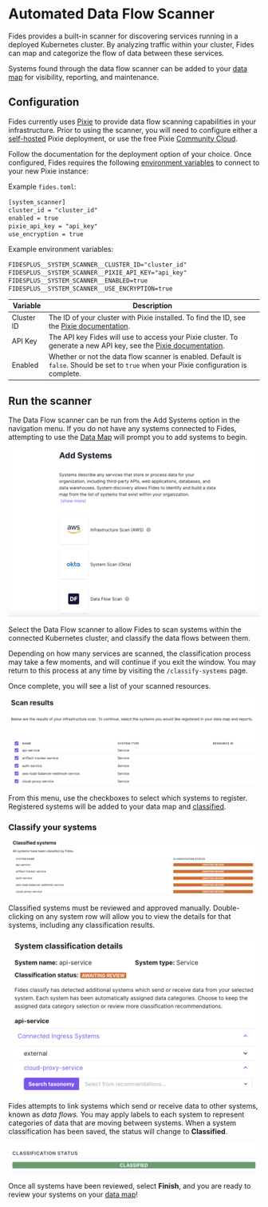 # Automated Data Flow Scanner

Fides provides a built-in scanner for discovering services running in a deployed Kubernetes cluster. By analyzing traffic within your cluster, Fides can map and categorize the flow of data between these services.

Systems found through the data flow scanner can be added to your [data map](./datamaps) for visibility, reporting, and maintenance.

## Configuration 
Fides currently uses [Pixie](https://docs.px.dev/) to provide data flow scanning capabilities in your infrastructure. Prior to using the scanner, you will need to configure either a [self-hosted](https://docs.px.dev/installing-pixie/install-guides/self-hosted-pixie/) Pixie deployment, or use the free Pixie [Community Cloud](./https://docs.px.dev/installing-pixie/install-guides/community-cloud-for-pixie/). 

Follow the documentation for the deployment option of your choice. Once configured, Fides requires the following [environment variables](../fides/installation/configuration) to connect to your new Pixie instance:

Example `fides.toml`: 
```
[system_scanner]
cluster_id = "cluster_id"
enabled = true
pixie_api_key = "api_key"
use_encryption = true
```

Example environment variables: 
```
FIDESPLUS__SYSTEM_SCANNER__CLUSTER_ID="cluster_id"
FIDESPLUS__SYSTEM_SCANNER__PIXIE_API_KEY="api_key"
FIDESPLUS__SYSTEM_SCANNER__ENABLED=true
FIDESPLUS__SYSTEM_SCANNER__USE_ENCRYPTION=true
```
| Variable | Description |
| ---- | ---- |
| Cluster ID | The ID of your cluster with Pixie installed. To find the ID, see the [Pixie documentation](https://docs.px.dev/reference/admin/cluster-id/). |
| API Key | The API key Fides will use to access your Pixie cluster. To generate a new API key, see the [Pixie documentation](https://docs.px.dev/reference/admin/api-keys). |
| Enabled | Whether or not the data flow scanner is enabled. Default is `false`. Should be set to `true` when your Pixie configuration is complete. |

## Run the scanner
The Data Flow scanner can be run from the Add Systems option in the navigation menu. If you do not have any systems connected to Fides, attempting to use the [Data Map](./datamaps) will prompt you to add systems to begin.

![Data Flow Scanner](../../public/assets/img/enterprise/system_scanner_df.png)

Select the Data Flow scanner to allow Fides to scan systems within the connected Kubernetes cluster, and classify the data flows between them. 

Depending on how many services are scanned, the classification process may take a few moments, and will continue if you exit the window. You may return to this process at any time by visiting the `/classify-systems` page.

Once complete, you will see a list of your scanned resources.

![Data Flow Scanner](../../public/assets/img/enterprise/system_scanner_results.png)

From this menu, use the checkboxes to select which systems to register. Registered systems will be added to your data map and [classified](./classifier).

### Classify your systems
![Data Flow Scanner](../../public/assets/img/enterprise/system_scanner_classified.png)

Classified systems must be reviewed and approved manually. Double-clicking on any system row will allow you to view the details for that systems, including any classification results.

![Data Flow Scanner](../../public/assets/img/enterprise/system_scanner_details.png)

Fides attempts to link systems which send or receive data to other systems, known as *data flows.* You may apply labels to each system to represent categories of data that are moving between systems. When a system classification has been saved, the status will change to  **Classified**.

![Data Flow Scanner](../../public/assets/img/enterprise/system_scanner_complete.png)

Once all systems have been reviewed, select **Finish**, and you are ready to review your systems on your [data map](./datamaps)!
